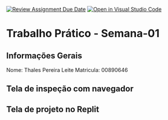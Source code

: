 [![Review Assignment Due Date](https://classroom.github.com/assets/deadline-readme-button-22041afd0340ce965d47ae6ef1cefeee28c7c493a6346c4f15d667ab976d596c.svg)](https://classroom.github.com/a/SEqSgEYu)
[![Open in Visual Studio Code](https://classroom.github.com/assets/open-in-vscode-2e0aaae1b6195c2367325f4f02e2d04e9abb55f0b24a779b69b11b9e10269abc.svg)](https://classroom.github.com/online_ide?assignment_repo_id=18471463&assignment_repo_type=AssignmentRepo)
# Trabalho Prático - Semana-01

## Informações Gerais
Nome: Thales Pereira Leite
Matricula: 00890646

## Tela de inspeção com navegador


## Tela de projeto no Replit

